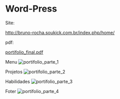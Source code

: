 # Word-Press

Site:

http://bruno-rocha.soukick.com.br/index.php/home/

pdf:

[portifolio_final.pdf](https://github.com/brunorocha15/Word-Press/files/8413899/portifolio_final.pdf)


Menu 
![portifolio_parte_1](https://user-images.githubusercontent.com/92698399/161987518-405973b0-25a8-4dd0-b347-ad115c8943e0.png)


Projetos
![portifolio_parte_2](https://user-images.githubusercontent.com/92698399/161989731-20c620c6-eeda-48b3-9d3c-b590245ca099.png)


Habilidades
![portifolio_parte_3](https://user-images.githubusercontent.com/92698399/161989813-36d081bc-8fe2-4636-807e-a26d509c87ba.png)


Foter
![portifolio_parte_4](https://user-images.githubusercontent.com/92698399/161989916-9ff8e47b-aec3-4fd3-886e-e53e7a48942c.png)
